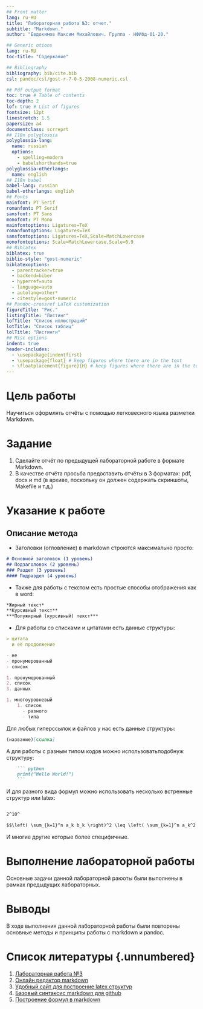```yaml
---
## Front matter
lang: ru-RU
title: "Лабораторная работа №3: отчет."
subtitle: "Markdown."
author: "Евдокимов Максим Михайлович. Группа - НФИбд-01-20."

## Generic otions
lang: ru-RU
toc-title: "Содержание"

## Bibliography
bibliography: bib/cite.bib
csl: pandoc/csl/gost-r-7-0-5-2008-numeric.csl

## Pdf output format
toc: true # Table of contents
toc-depth: 2
lof: true # List of figures
fontsize: 12pt
linestretch: 1.5
papersize: a4
documentclass: scrreprt
## I18n polyglossia
polyglossia-lang:
  name: russian
  options:
	- spelling=modern
	- babelshorthands=true
polyglossia-otherlangs:
  name: english
## I18n babel
babel-lang: russian
babel-otherlangs: english
## Fonts
mainfont: PT Serif
romanfont: PT Serif
sansfont: PT Sans
monofont: PT Mono
mainfontoptions: Ligatures=TeX
romanfontoptions: Ligatures=TeX
sansfontoptions: Ligatures=TeX,Scale=MatchLowercase
monofontoptions: Scale=MatchLowercase,Scale=0.9
## Biblatex
biblatex: true
biblio-style: "gost-numeric"
biblatexoptions:
  - parentracker=true
  - backend=biber
  - hyperref=auto
  - language=auto
  - autolang=other*
  - citestyle=gost-numeric
## Pandoc-crossref LaTeX customization
figureTitle: "Рис."
listingTitle: "Листинг"
lofTitle: "Список иллюстраций"
lotTitle: "Список таблиц"
lolTitle: "Листинги"
## Misc options
indent: true
header-includes:
  - \usepackage{indentfirst}
  - \usepackage{float} # keep figures where there are in the text
  - \floatplacement{figure}{H} # keep figures where there are in the text
---
```


# Цель работы

Научиться оформлять отчёты с помощью легковесного языка разметки Markdown.

# Задание

1. Сделайте отчёт по предыдущей лабораторной работе в формате Markdown.
2. В качестве отчёта просьба предоставить отчёты в 3 форматах: pdf, docx и md (в архиве, поскольку он должен содержать скриншоты, Makefile и т.д.)

# Указание к работе

## Описание метода

- Заголовки (огловление) в markdown строются максимально просто:

``` markdown
# Основной заголовок (1 уровень)
## Подзаголовок (2 уровень)
### Раздел (3 уровень)
#### Подраздел (4 уровень)
```

- Также для работы с текстом есть простые способы отображения как в word:

``` markdown
*Жирный текст*
**Курсивный текст**
***Полужирный (курсивный) текст***
```

- Для работы со списками и цитатами есть данные структуры:

``` markdown
> цитата
  и её продолжение

- не 
- пронумерованный 
- список

1. пронумерованный
2. список
3. данных

1. многоуровневый
    1. список
      - разного 
      - типа
```

Для любых гиперссылок и файлов у нас есть данные структуры:

``` markdown
(название)[ссылка]
```

А для работы с разным типом кодов можно использоватьподобнуж структуру:

``` markdown
    ``` python
    print("Hello World!")
    ```
```

И для разного вида формул можно использовать несколько встренные структур или latex:

``` markdown

2^10^

$$\left( \sum_{k=1}^n a_k b_k \right)^2 \leq \left( \sum_{k=1}^n a_k^2 \right) \left( \sum_{k=1}^n b_k^2 \right)$$

```

И многие другие которые более специфичные.

# Выполнение лабораторной работы

Основные задачи данной лабораторной раюоты были выполнены в рамках предыдущих лабораторных.

# Выводы

В ходе выполнения данной лабораторной работы были повторены основные методы и принципы работы с markdown и pandoc.

# Список литературы {.unnumbered}

1. [Лабораторная работа №3](https://esystem.rudn.ru/mod/resource/view.php?id=970821)
2. [Онлайн редактор markdown](https://dillinger.io)
3. [Удобный сайт для построение latex структур](https://latexeditor.lagrida.com)
4. [Базовый синтаксис markdown для github](https://docs.github.com/ru/get-started/writing-on-github/getting-started-with-writing-and-formatting-on-github/basic-writing-and-formatting-syntax)
5. [Построение формул в markdown](https://docs.github.com/en/get-started/writing-on-github/working-with-advanced-formatting/writing-mathematical-expressions)
